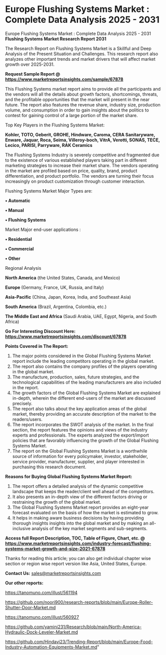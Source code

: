 # Europe Flushing Systems Market : Complete Data Analysis 2025 - 2031
Europe Flushing Systems Market : Complete Data Analysis 2025 - 2031
<strong>Flushing Systems Market Research Report 2031</strong>

The Research Report on Flushing Systems Market is a Skillful and Deep Analysis of the Present Situation and Challenges. This research report also analyzes other important trends and market drivers that will affect market growth over 2025-2031.

<strong>Request Sample Report @ <a href=https://www.marketreportsinsights.com/sample/67878>https://www.marketreportsinsights.com/sample/67878</a></strong>

This Flushing Systems market report aims to provide all the participants and the vendors will all the details about growth factors, shortcomings, threats, and the profitable opportunities that the market will present in the near future. The report also features the revenue share, industry size, production volume, and consumption in order to gain insights about the politics to contest for gaining control of a large portion of the market share.

Top Key Players in the Flushing Systems Market:

<strong>Kohler, TOTO, Geberit, GROHE, Hindware, Caroma, CERA Sanitaryware, Enware, Jaquar, Roca, Seima, Villeroy-boch, VitrA, Verotti, SONAS, TECE, Lecico, PARISI, Parryware, RAK Ceramics</strong>

The Flushing Systems Industry is severely competitive and fragmented due to the existence of various established players taking part in different marketing strategies to increase their market share. The vendors operating in the market are profiled based on price, quality, brand, product differentiation, and product portfolio. The vendors are turning their focus increasingly on product customization through customer interaction.

Flushing Systems Market Major Types are:

<strong>• Automatic

• Manual

• Flushing Systems</strong>

Market Major end-user applications :

<strong>• Residential

• Commercial

• Other</strong>

Regional Analysis

</u><strong><b>North America</b></strong> (the United States, Canada, and Mexico)

<strong><b>Europe </b></strong>(Germany, France, UK, Russia, and Italy)

<strong><b>Asia-Pacific</b></strong> (China, Japan, Korea, India, and Southeast Asia)

<strong><b>South America</b></strong> (Brazil, Argentina, Colombia, etc.)

<strong><b>The Middle East and Africa</b></strong> (Saudi Arabia, UAE, Egypt, Nigeria, and South Africa)

<strong>Go For Interesting Discount Here: <a href=https://www.marketreportsinsights.com/discount/67878>https://www.marketreportsinsights.com/discount/67878</a></strong>

<strong>Points Covered in The Report:</strong>
<ol>
  <li>The major points considered in the Global Flushing Systems Market report include the leading competitors operating in the global market.</li>
  <li>The report also contains the company profiles of the players operating in the global market.</li>
  <li>The manufacture, production, sales, future strategies, and the technological capabilities of the leading manufacturers are also included in the report.</li>
  <li>The growth factors of the Global Flushing Systems Market are explained in-depth, wherein the different end-users of the market are discussed precisely.</li>
  <li>The report also talks about the key application areas of the global market, thereby providing an accurate description of the market to the readers/users.</li>
  <li>The report incorporates the SWOT analysis of the market. In the final section, the report features the opinions and views of the industry experts and professionals. The experts analyzed the export/import policies that are favorably influencing the growth of the Global Flushing Systems Market.</li>
  <li>The report on the Global Flushing Systems Market is a worthwhile source of information for every policymaker, investor, stakeholder, service provider, manufacturer, supplier, and player interested in purchasing this research document.</li>
</ol>
<strong>Reasons for Buying Global Flushing Systems Market Report:</strong>

<ol>
  <li>The report offers a detailed analysis of the dynamic competitive landscape that keeps the reader/client well ahead of the competitors.</li>
  <li>It also presents an in-depth view of the different factors driving or restraining the growth of the global market.</li>
  <li>The Global Flushing Systems Market report provides an eight-year forecast evaluated on the basis of how the market is estimated to grow.</li>
  <li>It helps in making aware business decisions by having providing thorough insights insights into the global market and by making an all-inclusive analysis of the key market segments and sub-segments.</li>
</ol>
<strong>Access full Report Description, TOC, Table of Figure, Chart, etc. @ <a href=https://www.marketreportsinsights.com/industry-forecast/flushing-systems-market-growth-and-size-2021-67878>https://www.marketreportsinsights.com/industry-forecast/flushing-systems-market-growth-and-size-2021-67878</a></strong>


Thanks for reading this article; you can also get individual chapter wise section or region wise report version like Asia, United States, Europe.

<strong>Contact Us:</strong>
sales@marketreportsinsights.com

<strong>Our other reports:</strong>

<a href=https://tanomuno.com/illust/561194>https://tanomuno.com/illust/561194</a>

<a href=https://github.com/noori900/research-reports/blob/main/Europe-Roller-Shutter-Door-Market.md>https://github.com/noori900/research-reports/blob/main/Europe-Roller-Shutter-Door-Market.md</a>

<a href=https://tanomuno.com/illust/560927>https://tanomuno.com/illust/560927</a>

<a href=https://github.com/yamini231/Research/blob/main/North-America-Hydraulic-Dock-Leveler-Market.md>https://github.com/yamini231/Research/blob/main/North-America-Hydraulic-Dock-Leveler-Market.md</a>

<a href=https://github.com/Hindavi23/Trending-Report/blob/main/Europe-Food-Industry-Automation-Equipments-Market.md>https://github.com/Hindavi23/Trending-Report/blob/main/Europe-Food-Industry-Automation-Equipments-Market.md</a>"
